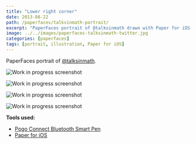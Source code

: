 ```yaml
---
title: "Lower right corner"
date: 2013-08-22
path: /paperfaces/talksinmath-portrait/
excerpt: "PaperFaces portrait of @talksinmath drawn with Paper for iOS on an iPad."
image: ../../images/paperfaces-talksinmath-twitter.jpg
categories: [paperfaces]
tags: [portrait, illustration, Paper for iOS]
---
```


PaperFaces portrait of [@talksinmath](https://twitter.com/talksinmath).

![Work in progress screenshot](../../images/paperfaces-talksinmath-process-1-lg.jpg)

![Work in progress screenshot](../../images/paperfaces-talksinmath-process-2-lg.jpg)

![Work in progress screenshot](../../images/paperfaces-talksinmath-process-3-lg.jpg)

![Work in progress screenshot](../../images/paperfaces-talksinmath-process-4-lg.jpg)

**Tools used:**

- [Pogo Connect Bluetooth Smart Pen](https://www.amazon.com/gp/product/B009K448L4/ref=as_li_ss_tl?ie=UTF8&camp=1789&creative=390957&creativeASIN=B009K448L4&linkCode=as2&tag=mademist-20)
- [Paper for iOS](https://paper.bywetransfer.com/)
